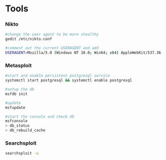 # Tools

### Nikto

```bash
#change the user agent to be more stealthy
gedit /etc/nikto.conf

#comment out the current USERAGENT and add
USERAGENT=Mozilla/5.0 (Windows NT 10.0; Win64; x64) AppleWebKit/537.36 (KHTML, like Gecko) Chrome/74.0.3729.131 Safari/537.36
```

### Metasploit

```bash
#start and enable persistent postgresql service
systemctl start postgresql && systemctl enable postgresql

#setup the db
msfdb init 

#update 
msfupdate

#start the console and check db
msfconsole
> db_status
> db_rebuild_cache

```

### Searchsploit

```bash
searchsploit -u
```





